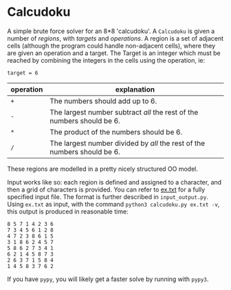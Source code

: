 # Calcudoku

A simple brute force solver for an 8\*8 'calcudoku'. A `Calcudoku` is given a
number of *regions*, with *targets* and *operations*. A region is a set of
adjacent cells (although the program could handle non-adjacent cells), where
they are given an operation and a target. The Target is an integer which must be
reached by combining the integers in the cells using the operation, ie:

    target = 6

operation | explanation
--- | ---
`+` | The numbers should add up to 6.
`-` | The largest number subtract *all* the rest of the numbers should be 6.
`*` | The product of the numbers should be 6.
`/` | The largest number divided by *all* the rest of the numbers should be 6.

These regions are modelled in a pretty nicely structured OO model.

Input works like so: each region is defined and assigned to a character, and
then a grid of characters is provided. You can refer to
[ex.txt](https://github.com/goedel-gang/Calcudoku/blob/master/ex.txt) for a
fully specified input file. The format is further described in
`input_output.py`. Using `ex.txt` as input, with the command
`python3 calcudoku.py ex.txt -v`, this output is produced in reasonable time:

    8 5 7 1 4 2 3 6
    7 3 4 5 6 1 2 8
    4 7 2 3 8 6 1 5
    3 1 8 6 2 4 5 7
    5 8 6 2 7 3 4 1
    6 2 1 4 5 8 7 3
    2 6 3 7 1 5 8 4
    1 4 5 8 3 7 6 2

If you have `pypy`, you will likely get a faster solve by running with `pypy3`.
